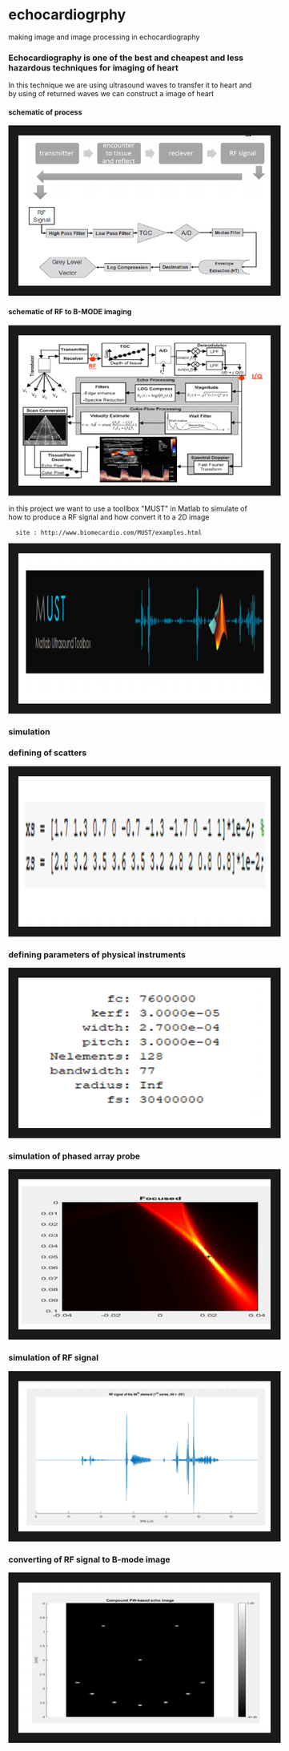 # echocardiogrphy
making image and image processing in echocardiography


### Echocardiography is one of the best and cheapest and less hazardous techniques for imaging of heart 

In this technique we are using ultrasound waves to transfer it to heart and by using of returned waves we can construct a image of heart



#### schematic of process

<img src="1.PNG" width="650" height="300" border="20">


#### schematic of RF to B-MODE imaging

<img src="2.PNG" width="650" height="300" border="20">



in this project we want to use a toollbox "MUST" in Matlab to simulate of how to produce a RF signal and how convert it to a 2D image


 
      site : http://www.biomecardio.com/MUST/examples.html         

   <img src="3.PNG" width="650" height="300" border="20">

 
### simulation



### defining of scatters 

  <img src="4.PNG" width="650" height="300" border="20">


### defining parameters of physical instruments

   <img src="5.PNG" width="650" height="300" border="20">


### simulation of phased array probe

   <img src="6.PNG" width="650" height="300" border="20">

### simulation of RF signal 

   <img src="7.PNG" width="650" height="300" border="20">


### converting of RF signal to B-mode image

   <img src="8.PNG" width="650" height="300" border="20">
